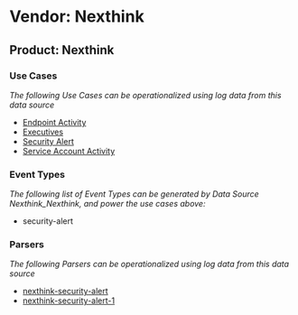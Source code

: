 Vendor: Nexthink
================
Product: Nexthink
-----------------

### Use Cases

_The following Use Cases can be operationalized using log data from this data source_

* [Endpoint Activity](../UseCases/usecase_endpoint_activity.md)
* [Executives](../UseCases/usecase_executives.md)
* [Security Alert](../UseCases/usecase_security_alert.md)
* [Service Account Activity](../UseCases/usecase_service_account_activity.md)


### Event Types

_The following list of Event Types can be generated by Data Source Nexthink_Nexthink, and power the use cases above:_

- security-alert


### Parsers

_The following Parsers can be operationalized using log data from this data source_

* [nexthink-security-alert](../Parsers/parserContent_nexthink-security-alert.md)
* [nexthink-security-alert-1](../Parsers/parserContent_nexthink-security-alert-1.md)
